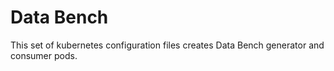 # Data Bench 

This set of kubernetes configuration files creates Data Bench
generator and consumer pods.

